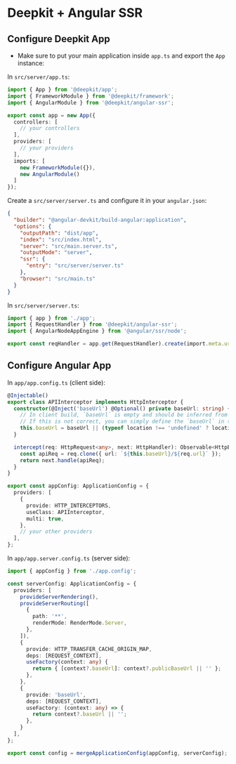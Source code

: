 # Deepkit + Angular SSR

## Configure Deepkit App

- Make sure to put your main application inside `app.ts` and export the `App` instance:

In `src/server/app.ts`:

```typescript
import { App } from '@deepkit/app';
import { FrameworkModule } from '@deepkit/framework';
import { AngularModule } from '@deepkit/angular-ssr';

export const app = new App({
  controllers: [
    // your controllers
  ],
  providers: [
    // your providers
  ],
  imports: [
    new FrameworkModule({}),
    new AngularModule()
  ]
});
```

Create a `src/server/server.ts` and configure it in your `angular.json`:

```json
{
  "builder": "@angular-devkit/build-angular:application",
  "options": {
    "outputPath": "dist/app",
    "index": "src/index.html",
    "server": "src/main.server.ts",
    "outputMode": "server",
    "ssr": {
      "entry": "src/server/server.ts"
    },
    "browser": "src/main.ts"
  }
}
```

In `src/server/server.ts`:

```typescript
import { app } from './app';
import { RequestHandler } from '@deepkit/angular-ssr';
import { AngularNodeAppEngine } from '@angular/ssr/node';

export const reqHandler = app.get(RequestHandler).create(import.meta.url, new AngularNodeAppEngine());
````

## Configure Angular App

In `app/app.config.ts` (client side):

```typescript
@Injectable()
export class APIInterceptor implements HttpInterceptor {
  constructor(@Inject('baseUrl') @Optional() private baseUrl: string) {
    // In client build, `baseUrl` is empty and should be inferred from the current location.
    // If this is not correct, you can simply define the `baseUrl` in the `providers` array of the `appConfig` object.
    this.baseUrl = baseUrl || (typeof location !== 'undefined' ? location.origin : '');
  }

  intercept(req: HttpRequest<any>, next: HttpHandler): Observable<HttpEvent<any>> {
    const apiReq = req.clone({ url: `${this.baseUrl}/${req.url}` });
    return next.handle(apiReq);
  }
}

export const appConfig: ApplicationConfig = {
  providers: [
    {
      provide: HTTP_INTERCEPTORS,
      useClass: APIInterceptor,
      multi: true,
    },
    // your other providers
  ],
};
```

In `app/app.server.config.ts` (server side):

```typescript
import { appConfig } from './app.config';

const serverConfig: ApplicationConfig = {
  providers: [
    provideServerRendering(),
    provideServerRouting([
      {
        path: '**',
        renderMode: RenderMode.Server,
      },
    ]),
    {
      provide: HTTP_TRANSFER_CACHE_ORIGIN_MAP,
      deps: [REQUEST_CONTEXT],
      useFactory(context: any) {
        return { [context?.baseUrl]: context?.publicBaseUrl || '' };
      },
    },
    {
      provide: 'baseUrl',
      deps: [REQUEST_CONTEXT],
      useFactory: (context: any) => {
        return context?.baseUrl || '';
      },
    }
  ],
};

export const config = mergeApplicationConfig(appConfig, serverConfig);
```
